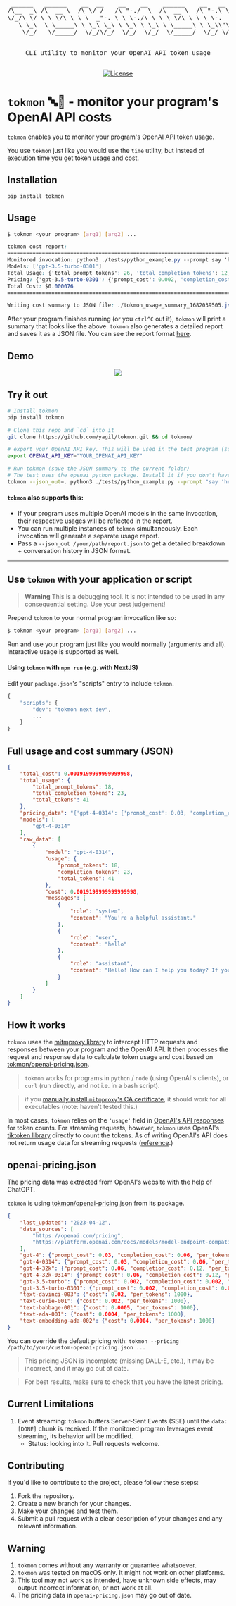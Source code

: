 <pre align="center">

 ______   ______    __  __    __    __    ______    __   __    
/\__  _\ /\  __ \  /\ \/ /   /\ "-./  \  /\  __ \  /\ "-.\ \   
\/_/\ \/ \ \ \/\ \ \ \  _"-. \ \ \-./\ \ \ \ \/\ \ \ \ \-.  \  
   \ \_\  \ \_____\ \ \_\ \_\ \ \_\ \ \_\ \ \_____\ \ \_\\"\_\ 
    \/_/   \/_____/  \/_/\/_/  \/_/  \/_/  \/_____/  \/_/ \/_/ 
                                                                   

CLI utility to monitor your OpenAI API token usage
                                                                   
</pre>

<p align="center">
  <a href="https://github.com/yagil/tokmon/blob/main/LICENSE" target="_blank">
      <img src="https://img.shields.io/badge/License-Apache2.0-orange.svg" alt="License">
  </a>
</p>

# `tokmon` 🔤🧐 - monitor your program's OpenAI API costs

`tokmon` enables you to monitor your program's OpenAI API token usage.

You use `tokmon` just like you would use the `time` utility, but instead of execution time you get token usage and cost.

## Installation
```
pip install tokmon
```
## Usage
```bash
$ tokmon <your program> [arg1] [arg2] ...
```

```css
tokmon cost report:
================================================================================
Monitored invocation: python3 ./tests/python_example.py --prompt say 'hello, tokmon!'
Models: ['gpt-3.5-turbo-0301']
Total Usage: {'total_prompt_tokens': 26, 'total_completion_tokens': 12, 'total_tokens': 38}
Pricing: {'gpt-3.5-turbo-0301': {'prompt_cost': 0.002, 'completion_cost': 0.002, 'per_tokens': 1000}}
Total Cost: $0.000076
================================================================================

Writing cost summary to JSON file: ./tokmon_usage_summary_1682039505.json
```
After your program finishes running (or you `ctrl^C` out it), `tokmon` will print a summary that looks like the above. `tokmon` also generates a detailed report and saves it as a JSON file. You can see the report format [here](README.md#full-usage-and-cost-summary-json).


## Demo
<p align="center">
    <img src="https://user-images.githubusercontent.com/3611042/231910274-3872e13f-d9e6-4752-bc89-44e5d334e21f.gif" />
</p>

## Try it out

```bash
# Install tokmon
pip install tokmon

# Clone this repo and `cd` into it
git clone https://github.com/yagil/tokmon.git && cd tokmon/

# export your OpenAI API key. This will be used in the test program (source in ./tests/python_example.py)
export OPENAI_API_KEY="YOUR_OPENAI_API_KEY" 

# Run tokmon (save the JSON summary to the current folder)
# The test uses the openai python package. Install it if you don't have it: `pip install openai`
tokmon --json_out=. python3 ./tests/python_example.py --prompt "say 'hello, tokmon!'"
```

#### `tokmon` also supports this:
- If your program uses multiple OpenAI models in the same invocation, their respective usages will be reflected in the report.
- You can run multiple instances of `tokmon` simultaneously. Each invocation will generate a separate usage report.
- Pass a `--json_out /your/path/report.json` to get a detailed breakdown + conversation history in JSON format.

<hr>

## Use `tokmon` with your application or script
> **Warning**
> This is a debugging tool. It is not intended to be used in any consequential setting. Use your best judgement!

Prepend `tokmon` to your normal program invocation like so:
```bash
$ tokmon <your program> [arg1] [arg2] ...
```
Run and use your program just like you would normally (arguments and all). Interactive usage is supported as well.

#### Using `tokmon` with `npm run` (e.g. with NextJS)
Edit your `package.json`'s "scripts" entry to include `tokmon`. 

```js
{
    "scripts": {
        "dev": "tokmon next dev",
        ...
    }
}
```

## Full usage and cost summary (JSON)

```json
{
    "total_cost": 0.0019199999999999998,
    "total_usage": {
        "total_prompt_tokens": 18,
        "total_completion_tokens": 23,
        "total_tokens": 41
    },
    "pricing_data": "{'gpt-4-0314': {'prompt_cost': 0.03, 'completion_cost': 0.06, 'per_tokens': 1000}}",
    "models": [
        "gpt-4-0314"
    ],
    "raw_data": [
        {
            "model": "gpt-4-0314",
            "usage": {
                "prompt_tokens": 18,
                "completion_tokens": 23,
                "total_tokens": 41
            },
            "cost": 0.0019199999999999998,
            "messages": [
                {
                    "role": "system",
                    "content": "You're a helpful assistant."
                },
                {
                    "role": "user",
                    "content": "hello"
                },
                {
                    "role": "assistant",
                    "content": "Hello! How can I help you today? If you have any questions or need assistance, feel free to ask."
                }
            ]
        }
    ]
}
```

## How it works
`tokmon` uses the [mitmproxy library](https://github.com/mitmproxy/mitmproxy) to intercept HTTP requests and responses between your program and the OpenAI API.
It then processes the request and response data to calculate token usage and cost based on [tokmon/openai-pricing.json](tokmon/openai-pricing.json).

> `tokmon` works for programs in `python` / `node` (using OpenAI's clients), or `curl` (run directly, and not i.e. in a bash script).

> if you [manually install `mitmproxy`'s CA certificate](https://docs.mitmproxy.org/stable/concepts-certificates/#:~:text=Go%20to%20Settings%20%3E%20General%20%3E%20About,trust%20for%20the%20mitmproxy%20certificate), it should work for all executables (note: haven't tested this.)

In most cases, `tokmon` relies on the `'usage'` field in [OpenAI's API responses](https://community.openai.com/t/usage-info-in-api-responses/18862) for token counts. For streaming requests, however, `tokmon` uses OpenAI's [tiktoken library](https://github.com/openai/tiktoken) directly to count the tokens. As of writing OpenAI's API does not return usage data for streaming requests ([reference](https://community.openai.com/t/usage-info-in-api-responses/18862/11).)

## openai-pricing.json
The pricing data was extracted from OpenAI's website with the help of ChatGPT.

`tokmon` is using [tokmon/openai-pricing.json](tokmon/openai-pricing.json) from its package. 

```json
{   
    "last_updated": "2023-04-12",
    "data_sources": [
        "https://openai.com/pricing",
        "https://platform.openai.com/docs/models/model-endpoint-compatibility"
    ],
    "gpt-4": {"prompt_cost": 0.03, "completion_cost": 0.06, "per_tokens": 1000},
    "gpt-4-0314": {"prompt_cost": 0.03, "completion_cost": 0.06, "per_tokens": 1000},
    "gpt-4-32k": {"prompt_cost": 0.06, "completion_cost": 0.12, "per_tokens": 1000},
    "gpt-4-32k-0314": {"prompt_cost": 0.06, "completion_cost": 0.12, "per_tokens": 1000},
    "gpt-3.5-turbo": {"prompt_cost": 0.002, "completion_cost": 0.002, "per_tokens": 1000},
    "gpt-3.5-turbo-0301": {"prompt_cost": 0.002, "completion_cost": 0.002, "per_tokens": 1000},
    "text-davinci-003": {"cost": 0.02, "per_tokens": 1000},
    "text-curie-001": {"cost": 0.002, "per_tokens": 1000},
    "text-babbage-001": {"cost": 0.0005, "per_tokens": 1000},
    "text-ada-001": {"cost": 0.0004, "per_tokens": 1000},
    "text-embedding-ada-002": {"cost": 0.0004, "per_tokens": 1000}
}
```

You can override the default pricing with: `tokmon --pricing /path/to/your/custom-openai-pricing.json ...`

> This pricing JSON is incomplete (missing DALL-E, etc.), it may be incorrect, and it may go out of date.

> For best results, make sure to check that you have the latest pricing.

## Current Limitations
1. Event streaming: `tokmon` buffers Server-Sent Events (SSE) until the `data: [DONE]` chunk is received. If the monitored program leverages event streaming, its behavior will be modified.
    - Status: looking into it. Pull requests welcome.

## Contributing
If you'd like to contribute to the project, please follow these steps:
1. Fork the repository.
2. Create a new branch for your changes.
3. Make your changes and test them.
4. Submit a pull request with a clear description of your changes and any relevant information.

## Warning
1. `tokmon` comes without any warranty or guarantee whatsoever.
2. `tokmon` was tested on macOS only. It might not work on other platforms.
3. This tool may not work as intended, have unknown side effects, may output incorrect information, or not work at all.
4. The pricing data in `openai-pricing.json` may go out of date.
